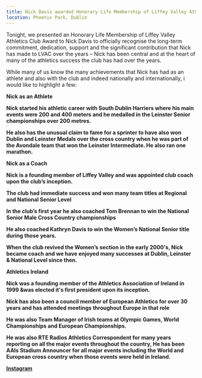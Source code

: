 ```yaml
---
title: Nick Davis awarded Honorary Life Membership of Liffey Valley Athletics Club
location: Phoenix Park, Dublin
---
```


Tonight, we presented an Honorary Life Membership of Liffey Valley Athletics Club Award to Nick Davis to officially recognise the long-term commitment, dedication, support and the significant contribution that Nick has made to LVAC over the years – Nick has been central and at the heart of many of the athletics success the club has had over the years.

While many of us know the many achievements that Nick has had as an athlete and also with the club and indeed nationally and internationally, i would like to highlight a few:

<b>Nick as an Athlete<b/>

Nick started his athletic career with South Dublin Harriers where his main events were 200 and 400 meters and he medalled in the Leinster Senior championships over 200 metres.

He also has the unusual claim to fame for a sprinter to have also won Dublin and Leinster Medals over the cross country when he was part of the Avondale team that won the Leinster Intermediate. He also ran one marathon.

<b>Nick as a Coach<b/>

Nick  is a founding member of Liffey Valley and was appointed club coach upon the club’s inception.

The club had immediate success and won many team titles at Regional and National Senior Level 

In the club’s first year he also coached Tom Brennan to win the National Senior Male Cross Country championships

He also coached Kathryn Davis to win the Women’s National Senior title during those years.

When the club revived the Women’s section in the early 2000's, Nick became coach and we have enjoyed many successes at Dublin, Leinster & National Level since then.

<b>Athletics Ireland<b/>

Nick was a founding member of the Athletics Association of Ireland in 1999 &was elected it's first president upon its inception. 

Nick has also been a council member of European Athletics for over 30 years and has attended meetings throughout Europe in that role

He was also Team Manager of Irish teams at Olympic Games, World Championships and European  Championships.

He was also RTE Radios Athletics Correspondent for many years reporting on all the major events throughout the country, He has been AAIs Stadium Announcer for all major events including the World and European cross country when those events were held in Ireland.

<a href="https://www.instagram.com/p/CqXJ-57MnZ6/" target="_blank" rel="noopener noreferrer">Instagram</a>